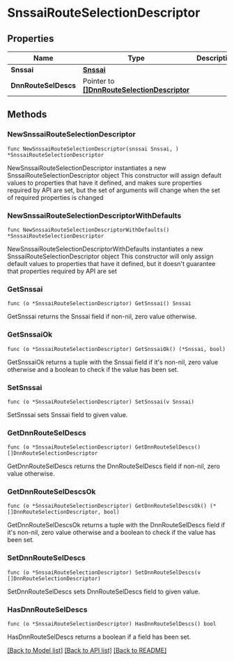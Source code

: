 # SnssaiRouteSelectionDescriptor

## Properties

Name | Type | Description | Notes
------------ | ------------- | ------------- | -------------
**Snssai** | [**Snssai**](Snssai.md) |  | 
**DnnRouteSelDescs** | Pointer to [**[]DnnRouteSelectionDescriptor**](DnnRouteSelectionDescriptor.md) |  | [optional] 

## Methods

### NewSnssaiRouteSelectionDescriptor

`func NewSnssaiRouteSelectionDescriptor(snssai Snssai, ) *SnssaiRouteSelectionDescriptor`

NewSnssaiRouteSelectionDescriptor instantiates a new SnssaiRouteSelectionDescriptor object
This constructor will assign default values to properties that have it defined,
and makes sure properties required by API are set, but the set of arguments
will change when the set of required properties is changed

### NewSnssaiRouteSelectionDescriptorWithDefaults

`func NewSnssaiRouteSelectionDescriptorWithDefaults() *SnssaiRouteSelectionDescriptor`

NewSnssaiRouteSelectionDescriptorWithDefaults instantiates a new SnssaiRouteSelectionDescriptor object
This constructor will only assign default values to properties that have it defined,
but it doesn't guarantee that properties required by API are set

### GetSnssai

`func (o *SnssaiRouteSelectionDescriptor) GetSnssai() Snssai`

GetSnssai returns the Snssai field if non-nil, zero value otherwise.

### GetSnssaiOk

`func (o *SnssaiRouteSelectionDescriptor) GetSnssaiOk() (*Snssai, bool)`

GetSnssaiOk returns a tuple with the Snssai field if it's non-nil, zero value otherwise
and a boolean to check if the value has been set.

### SetSnssai

`func (o *SnssaiRouteSelectionDescriptor) SetSnssai(v Snssai)`

SetSnssai sets Snssai field to given value.


### GetDnnRouteSelDescs

`func (o *SnssaiRouteSelectionDescriptor) GetDnnRouteSelDescs() []DnnRouteSelectionDescriptor`

GetDnnRouteSelDescs returns the DnnRouteSelDescs field if non-nil, zero value otherwise.

### GetDnnRouteSelDescsOk

`func (o *SnssaiRouteSelectionDescriptor) GetDnnRouteSelDescsOk() (*[]DnnRouteSelectionDescriptor, bool)`

GetDnnRouteSelDescsOk returns a tuple with the DnnRouteSelDescs field if it's non-nil, zero value otherwise
and a boolean to check if the value has been set.

### SetDnnRouteSelDescs

`func (o *SnssaiRouteSelectionDescriptor) SetDnnRouteSelDescs(v []DnnRouteSelectionDescriptor)`

SetDnnRouteSelDescs sets DnnRouteSelDescs field to given value.

### HasDnnRouteSelDescs

`func (o *SnssaiRouteSelectionDescriptor) HasDnnRouteSelDescs() bool`

HasDnnRouteSelDescs returns a boolean if a field has been set.


[[Back to Model list]](../README.md#documentation-for-models) [[Back to API list]](../README.md#documentation-for-api-endpoints) [[Back to README]](../README.md)


